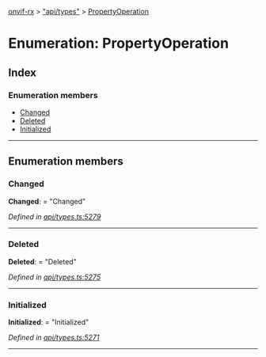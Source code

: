 [onvif-rx](../README.md) > ["api/types"](../modules/_api_types_.md) > [PropertyOperation](../enums/_api_types_.propertyoperation.md)

# Enumeration: PropertyOperation

## Index

### Enumeration members

* [Changed](_api_types_.propertyoperation.md#changed)
* [Deleted](_api_types_.propertyoperation.md#deleted)
* [Initialized](_api_types_.propertyoperation.md#initialized)

---

## Enumeration members

<a id="changed"></a>

###  Changed

**Changed**:  = "Changed"

*Defined in [api/types.ts:5279](https://github.com/patrickmichalina/onvif-rx/blob/3ab1739/src/api/types.ts#L5279)*

___
<a id="deleted"></a>

###  Deleted

**Deleted**:  = "Deleted"

*Defined in [api/types.ts:5275](https://github.com/patrickmichalina/onvif-rx/blob/3ab1739/src/api/types.ts#L5275)*

___
<a id="initialized"></a>

###  Initialized

**Initialized**:  = "Initialized"

*Defined in [api/types.ts:5271](https://github.com/patrickmichalina/onvif-rx/blob/3ab1739/src/api/types.ts#L5271)*

___

